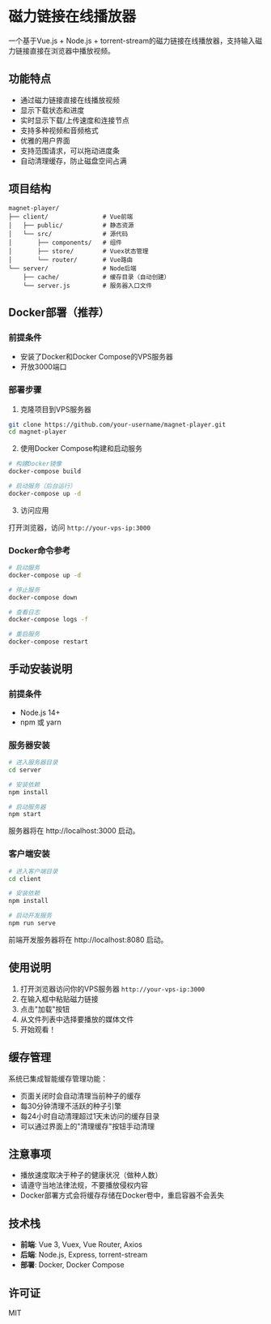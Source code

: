 # 磁力链接在线播放器

一个基于Vue.js + Node.js + torrent-stream的磁力链接在线播放器，支持输入磁力链接直接在浏览器中播放视频。

## 功能特点

- 通过磁力链接直接在线播放视频
- 显示下载状态和进度
- 实时显示下载/上传速度和连接节点
- 支持多种视频和音频格式
- 优雅的用户界面
- 支持范围请求，可以拖动进度条
- 自动清理缓存，防止磁盘空间占满

## 项目结构

```
magnet-player/
├── client/               # Vue前端
│   ├── public/           # 静态资源
│   └── src/              # 源代码
│       ├── components/   # 组件
│       ├── store/        # Vuex状态管理
│       └── router/       # Vue路由
└── server/               # Node后端
    ├── cache/            # 缓存目录（自动创建）
    └── server.js         # 服务器入口文件
```

## Docker部署（推荐）

### 前提条件

- 安装了Docker和Docker Compose的VPS服务器
- 开放3000端口

### 部署步骤

1. 克隆项目到VPS服务器

```bash
git clone https://github.com/your-username/magnet-player.git
cd magnet-player
```

2. 使用Docker Compose构建和启动服务

```bash
# 构建Docker镜像
docker-compose build

# 启动服务（后台运行）
docker-compose up -d
```

3. 访问应用

打开浏览器，访问 `http://your-vps-ip:3000`

### Docker命令参考

```bash
# 启动服务
docker-compose up -d

# 停止服务
docker-compose down

# 查看日志
docker-compose logs -f

# 重启服务
docker-compose restart
```

## 手动安装说明

### 前提条件

- Node.js 14+
- npm 或 yarn

### 服务器安装

```bash
# 进入服务器目录
cd server

# 安装依赖
npm install

# 启动服务器
npm start
```

服务器将在 http://localhost:3000 启动。

### 客户端安装

```bash
# 进入客户端目录
cd client

# 安装依赖
npm install

# 启动开发服务
npm run serve
```

前端开发服务器将在 http://localhost:8080 启动。

## 使用说明

1. 打开浏览器访问你的VPS服务器 `http://your-vps-ip:3000`
2. 在输入框中粘贴磁力链接
3. 点击"加载"按钮
4. 从文件列表中选择要播放的媒体文件
5. 开始观看！

## 缓存管理

系统已集成智能缓存管理功能：

- 页面关闭时会自动清理当前种子的缓存
- 每30分钟清理不活跃的种子引擎
- 每24小时自动清理超过1天未访问的缓存目录
- 可以通过界面上的"清理缓存"按钮手动清理

## 注意事项

- 播放速度取决于种子的健康状况（做种人数）
- 请遵守当地法律法规，不要播放侵权内容
- Docker部署方式会将缓存存储在Docker卷中，重启容器不会丢失

## 技术栈

- **前端**: Vue 3, Vuex, Vue Router, Axios
- **后端**: Node.js, Express, torrent-stream
- **部署**: Docker, Docker Compose

## 许可证

MIT 
